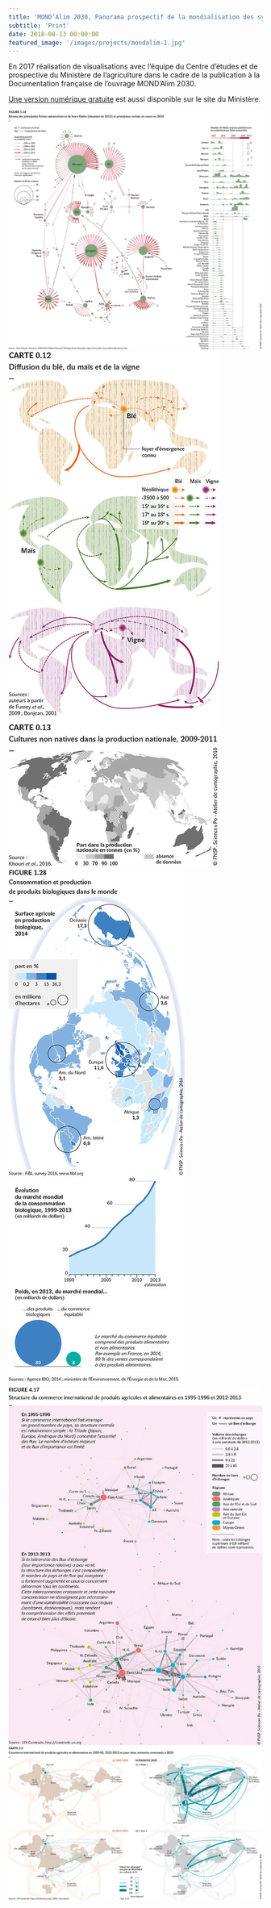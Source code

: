 ```yaml
---
title: 'MOND’Alim 2030, Panorama prospectif de la mondialisation des systèmes alimentaires'
subtitle: 'Print'
date: 2018-08-13 00:00:00
featured_image: '/images/projects/mondalim-1.jpg'
---
```


En 2017 réalisation de visualisations avec l’équipe du Centre d’études et de prospective du Ministère de l’agriculture dans le cadre de la publication à la Documentation française de l’ouvrage MOND’Alim 2030.

[Une version numérique gratuite](http://agriculture.gouv.fr/mondalim-2030-panorama-prospectif-de-la-mondialisation-des-systemes-alimentaires) est aussi disponible sur le site du Ministère.



<div class="gallery" data-columns="2">
	<img src="/images/projects/mondalim-1.jpg">
	<img src="/images/projects/mondalim-2.jpg">
	<img src="/images/projects/mondalim-3.jpg">
	<img src="/images/projects/mondalim-4.jpg">
	<img src="/images/projects/mondalim-5.jpg">
</div>
